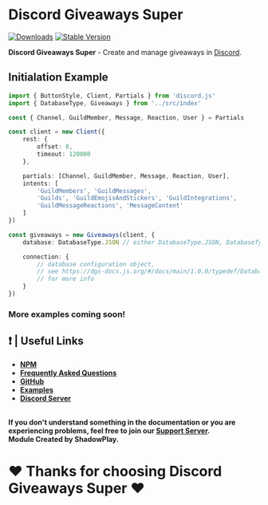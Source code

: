 # Discord Giveaways Super

[![Downloads](https://img.shields.io/npm/dt/discord-giveaways-super?style=for-the-badge)](https://www.npmjs.com/package/discord-giveaways-super)
[![Stable Version](https://img.shields.io/npm/v/discord-giveaways-super?style=for-the-badge)](https://www.npmjs.com/package/discord-giveaways-super)

<b>Discord Giveaways Super</b> - Create and manage giveaways in [Discord](https://old.discordjs.dev/#/).

## Initialation Example

```ts
import { ButtonStyle, Client, Partials } from 'discord.js'
import { DatabaseType, Giveaways } from '../src/index'

const { Channel, GuildMember, Message, Reaction, User } = Partials

const client = new Client({
    rest: {
        offset: 0,
        timeout: 120000
    },

    partials: [Channel, GuildMember, Message, Reaction, User],
    intents: [
        'GuildMembers', 'GuildMessages',
        'Guilds', 'GuildEmojisAndStickers', 'GuildIntegrations',
		'GuildMessageReactions', 'MessageContent'
    ]
})

const giveaways = new Giveaways(client, {
    database: DatabaseType.JSON // either DatabaseType.JSON, DatabaseType.MONGODB or DatabaseType.ENMAP,

    connection: {
        // database configuration object,
		// see https://dgs-docs.js.org/#/docs/main/1.0.0/typedef/DatabaseConnectionOptions%3CTDatabaseType%3E
		// for more info
    }
})
```

### More examples coming soon!

## ❗ | Useful Links
<ul>
<li><b><a href = "https://www.npmjs.com/package/discord-giveaways-super">NPM</a></b></li>
<li><b><a href = "https://des-docs.js.org/#/docs/main/1.5.2general/faq">Frequently Asked Questions</a></b></li>
<li><b><a href = "https://github.com/shadowplay1/discord-giveaways-super">GitHub</a></b></li>
<li><b><a href = "https://github.com/shadowplay1/discord-giveaways-super/tree/main/examples">Examples</a></b></li>
<li><b><a href = "https://discord.gg/4pWKq8vUnb">Discord Server</a></b></li>
</ul>
<br>
<b>If you don't understand something in the documentation or you are experiencing problems, feel free to join our <a href = "https://discord.gg/4pWKq8vUnb">Support Server</a>.</b>
<br>
<b>Module Created by ShadowPlay.</b>

# ❤️ Thanks for choosing Discord Giveaways Super ❤️
